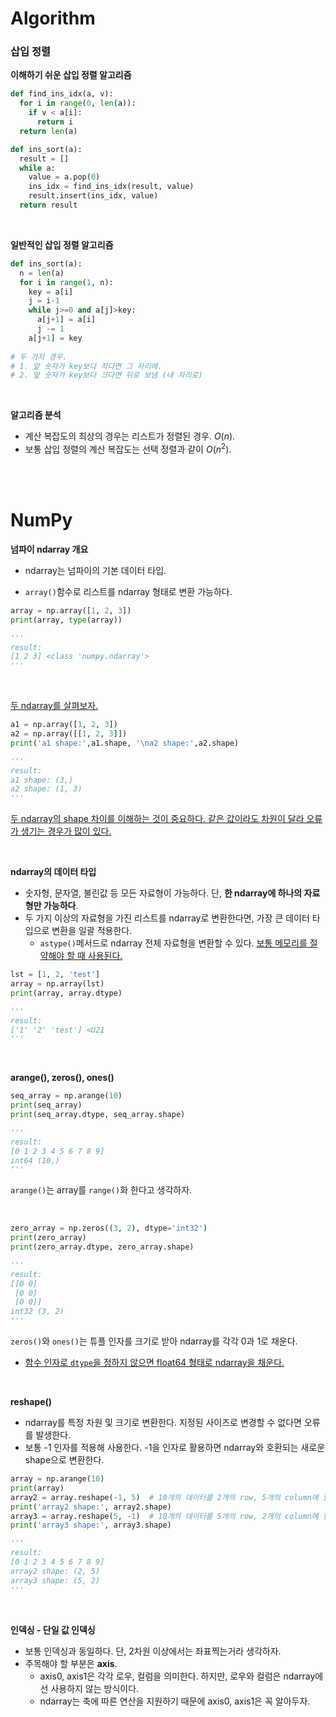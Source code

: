 # Algorithm

### 삽입 정렬

**이해하기 쉬운 삽입 정렬 알고리즘**

~~~python
def find_ins_idx(a, v):
  for i in range(0, len(a)):
    if v < a[i]:
      return i
  return len(a)

def ins_sort(a):
  result = []
  while a:
    value = a.pop(0)
    ins_idx = find_ins_idx(result, value)
  	result.insert(ins_idx, value)
  return result
~~~

<br>

**일반적인 삽입 정렬 알고리즘**

~~~python 
def ins_sort(a):
  n = len(a)
  for i in range(1, n):
    key = a[i]
    j = i-1
    while j>=0 and a[j]>key:
      a[j+1] = a[i]
      j -= 1
    a[j+1] = key
    
# 두 가지 경우.
# 1. 앞 숫자가 key보다 작다면 그 자리에.
# 2. 앞 숫자가 key보다 크다면 뒤로 보냄 (내 자리로)
~~~

<br>

**알고리즘 분석**

- 계산 복잡도의 최상의 경우는 리스트가 정렬된 경우. $O(n)$.
- 보통 삽입 정렬의 계산 복잡도는 선택 정렬과 같이 $O(n^2)$.

<br><br>

# NumPy

**넘파이 ndarray 개요**

- ndarray는 넘파이의 기본 데이터 타입.

- `array()`함수로 리스트를 ndarray 형태로 변환 가능하다.

~~~python 
array = np.array([1, 2, 3])
print(array, type(array))

'''
result:
[1 2 3] <class 'numpy.ndarray'>
'''
~~~

<br>

<u>두 ndarray를 살펴보자.</u>

~~~python
a1 = np.array([1, 2, 3])
a2 = np.array([[1, 2, 3]])
print('a1 shape:',a1.shape, '\na2 shape:',a2.shape)

'''
result:
a1 shape: (3,) 
a2 shape: (1, 3)
'''
~~~

<u>두 ndarray의 shape 차이를 이해하는 것이 중요하다. 같은 값이라도 차원이 달라 오류가 생기는 경우가 많이 있다.</u>

<br>

**ndarray의 데이터 타입**

- 숫자형, 문자열, 불린값 등 모든 자료형이 가능하다. 단, **한 ndarray에 하나의 자료형만 가능하다**.
- 두 가지 이상의 자료형을 가진 리스트를 ndarray로 변환한다면, 가장 큰 데이터 타입으로 변환을 일괄 적용한다.
  - `astype()`메서드로 ndarray 전체 자료형을 변환할 수 있다. <u>보통 메모리를 절약해야 할 때 사용된다.</u>

~~~python
lst = [1, 2, 'test']
array = np.array(lst)
print(array, array.dtype)

'''
result:
['1' '2' 'test'] <U21
'''
~~~

<br>

**arange(), zeros(), ones()**



~~~python
seq_array = np.arange(10)
print(seq_array)
print(seq_array.dtype, seq_array.shape)

'''
result:
[0 1 2 3 4 5 6 7 8 9]
int64 (10,)
'''
~~~

`arange()`는 array를 `range()`화 한다고 생각하자.

<br>

~~~python
zero_array = np.zeros((3, 2), dtype='int32')
print(zero_array)
print(zero_array.dtype, zero_array.shape)

'''
result:
[[0 0]
 [0 0]
 [0 0]]
int32 (3, 2)
'''
~~~

`zeros()`와 `ones()`는 튜플 인자를 크기로 받아 ndarray를 각각 0과 1로 채운다.

- <u>함수 인자로 `dtype`을 정하지 않으면 float64 형태로 ndarray을 채운다.</u>

<br>

**reshape()**

- ndarray를 특정 차원 및 크기로 변환한다. 지정된 사이즈로 변경할 수 없다면 오류를 발생한다.
- 보통 -1 인자를 적용해 사용한다. -1을 인자로 활용하면 ndarray와 호환되는 새로운 shape으로 변환한다.

~~~python
array = np.arange(10)
print(array)
array2 = array.reshape(-1, 5)  # 10개의 데이터를 2개의 row, 5개의 column에 할당.
print('array2 shape:', array2.shape)
array3 = array.reshape(5, -1)  # 10개의 데이터를 5개의 row, 2개의 column에 할당.
print('array3 shape:', array3.shape)

'''
result:
[0 1 2 3 4 5 6 7 8 9]
array2 shape: (2, 5)
array3 shape: (5, 2)
'''
~~~



<br>

**인덱싱 - 단일 값 인덱싱**

- 보통 인덱싱과 동일하다. 단, 2차원 이상에서는 좌표찍는거라 생각하자.
- 주목해야 할 부분은 **axis**.
  - axis0, axis1은 각각 로우, 컬럼을 의미한다. 하지만, 로우와 컬럼은 ndarray에선 사용하지 않는 방식이다.
  - ndarray는 축에 따른 연산을 지원하기 때문에 axis0, axis1은 꼭 알아두자.